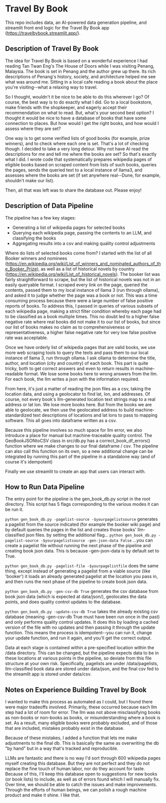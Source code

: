 # Travel By Book

This repo includes data, an AI-powered data generation pipeline, and streamlit front end logic for the Travel By Book app (https://travelbybook.streamlit.app/). 

## Description of Travel By Book

The idea for Travel By Book is based on a wonderful experience I had reading Tan Twan Eng's The House of Doors while I was visiting Penang, Malaysia. The book is set in Penang and the author grew up there. Its rich descriptions of Penang's history, society, and architecture helped me see what was around me. Sitting in a local cafe reading a book about the place you're visiting--what a relaxing way to travel.

So I thought, wouldn't it be nice to be able to do this wherever I go? Of course, the best way is to do exactly what I did. Go to a local bookstore, make friends with the shopkeeper, and eagerly accept their recommendation on what to read. But, what's your second best option? I thought it would be nice to have a database of books that have some connection to places. But how would I get the right books, and how would I assess where they are set?

One way is to get some verified lists of good books (for example, prize winners), and to check where each one is set. That's a lot of checking though. I decided to take a very long detour. Why not have AI read the descriptions for me and tell me where the books are set? So that's exactly what I did. I wrote code that systematically prepares wikipedia pages of eligible books based on scraped content from lists of such books, queries the pages, sends the queried text to a local instance of llama3, and assesses where the books are set (if set anywhere real--Dune, for example, shouldn't make our list). 

Then, all that was left was to share the database out. Please enjoy!

## Description of Data Pipeline

The pipeline has a few key stages:

* Generating a list of wikipedia pages for selected books
* Querying each wikipedia page, passing the contents to an LLM, and classifying the books
* Aggregating results into a csv and making quality control adjustments

Where do lists of selected books come from? I started with the list of all Booker winners and nominees (https://en.wikipedia.org/wiki/List_of_winners_and_nominated_authors_of_the_Booker_Prize), as well as a list of historical novels by country (https://en.wikipedia.org/wiki/List_of_historical_novels). The booker list was fairly straightforward to scrape, but the list of historical novels was not in an easily queryable format. I scraped every link on the page, queried the contents, passed them to my local instance of llama 3 (run through ollama), and asked it to judge whether the page was a book or not. This was a time consuming process because there were a large number of false positive reports of books. To address this, I passed in queries of various subsets of each wikipedia page, making a strict filter condition whereby each page had to be classified as a book multiple times. This no doubt led to a higher false negative rate where real books did not make it to our list of books, but since our list of books makes no claim as to comprehensiveness or representativeness, a higher false negative rate for very low false positive rate was acceptable. 

Once we have orderly list of wikipedia pages that are valid books, we use more web scraping tools to query the texts and pass them to our local instance of llama 3, run through ollama. I ask ollama to determine the title, author, and location (city and country) of each book. This part is quite tricky, both to get correct answers and even to return results in machine-readable format. We lose some books here to wrong answers from the llm. For each book, the llm writes a json with the information required.

From here, it's just a matter of reading the json files as a csv, taking the location data, and using a geolocator to find lat, lon, and addresses. Of course, not every book's llm-generated location text strings map to a real address or lat lon. We lose more books here. But from the books we are able to geolocate, we then use the geolocated address to build machine-standardized text descriptions of locations and lat lons to pass to mapping software. This all goes into dataframe written as a csv. 

Because this pipeline involves so much space for llm error, we also introduce a place for manual but machine-traceable quality control. The GeoBookJSONtoCSV class in src/db.py has a correct_book_df_errors() function where we make changes to our final dataframe / csv. The pipeline can also call this function on its own, so a new additional change can be integrated by running this part of the pipeline in a standalone way (and of course it's idempotent)

Finally we use streamlit to create an app that users can interact with. 


## How to Run Data Pipeline

The entry point for the pipeline is the gen_book_db.py script in the root directory. This script has 5 flags corresponding to the various modes it can be run it.

`python gen_book_db.py -pagelist-source -$yourpagelistsource`
generates a pagelist from the source indicated (for example the booker wiki page) and by default queries the pages in the list and creates those books' llm-classified json files. by setting the additional flag... 
`python gen_book_db.py -pagelist-source -$yourpagelistsource -gen-json-data False`
...you can create a pagelist file without running the next phase of the pipeline and creating book json data. This is because -gen-json-data is by default set to True.

`python gen_book_db.py -pagelist-file -$yourpagelistfile`
does the same thing, except instead of generating a pagelist from a viable source (like 'booker') it loads an already generated pagelist at the location you pass in, and then runs the next phase of the pipeline to create book json data. 

`python gen_book_db.py -gen-csv-db True`
generates the csv database from book json data (which is expected at data/json/), geolocates the data points, and does quality control updates to the database. 

`python gen_book_db.py -update-csv-db True`
takes the already existing csv database (meaning -gen-csv-db True must have been run once in the past) and only performs quality control updates. It does this by loading a cached version of the file with no updates and then passing it through the update function. This means the process is idempotent--you can run it, change your update function, and run it again, and you'll get the correct output. 


Data at each stage is contained within a pre-specified location within the /data directory. This can be changed, but the pipeline expects data to be in these locations at various points in the pipeline, so deviate from this file structure at your own risk. Specifically, pagelists are under /data/pagelists, llm-classified book data are stored under data/json, and the final csv fed to the streamlit app is stored under data/csv.


## Notes on Experience Building Travel by Book

I wanted to make this process as automated as I could, but I found there were major tradeoffs involved. Primarily, these occurred because each llm step had a lot of room for error. The llm was not above misclassifying books as non-books or non-books as books, or misunderstanding where a book is set. As a result, many eligible books were probably excluded, and of those that are included, mistakes probably exist in the database.

Because of these mistakes, I added a function that lets me make adjustments to the final db. This is basically the same as overwriting the db "by hand" but in a way that's tracked and reproducible. 

LLMs are fantastic and there is no way I'd sort through 600 wikipedia pages myself creating this database. But they are not perfect and they do not replace the fine touch of human labor, nor do they account for taste. Because of this, I'll keep this database open to suggestions for new books (or book lists) to include, as well as of errors found which I will manually fix. Over time, we should be able to catch the issues and make improvements. Through the efforts of human beings, we can polish a rough machine product and make it shine. I like that. 
